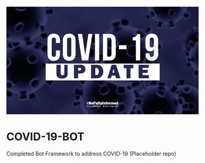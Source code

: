 ![](images/Covid-Update.jpg?raw=true)
# COVID-19-BOT
Completed Bot Framework to address COVID-19 (Placeholder repo)
